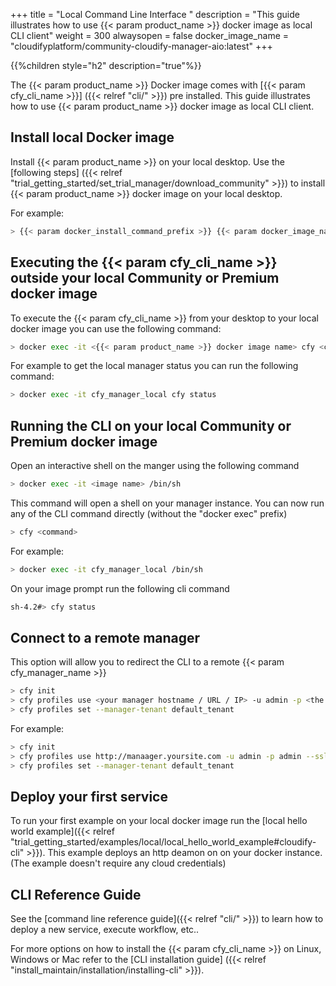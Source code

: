 +++
title = "Local Command Line Interface "
description = "This guide illustrates how to use {{< param product_name >}} docker image as local CLI client"
weight = 300
alwaysopen = false
docker_image_name = "cloudifyplatform/community-cloudify-manager-aio:latest"
+++

{{%children style="h2" description="true"%}}

The {{< param product_name >}} Docker image comes with [{{< param cfy_cli_name >}}] ({{< relref "cli/" >}}) pre installed.
This guide illustrates how to use {{< param product_name >}} docker image as local CLI client.

## Install local Docker image

Install {{< param product_name >}} on your local desktop.
Use the [following steps] ({{< relref "trial_getting_started/set_trial_manager/download_community" >}}) to install {{< param product_name >}} docker image on your local desktop.

For example:

```bash
> {{< param docker_install_command_prefix >}} {{< param docker_image_name >}}
```

## Executing the {{< param cfy_cli_name >}} outside your local Community or Premium docker image

To execute the {{< param cfy_cli_name >}} from your desktop to your local docker image you can use the following command:

```bash
> docker exec -it <{{< param product_name >}} docker image name> cfy <command>
```
For example to get the local manager status you can run the following command:

```bash
> docker exec -it cfy_manager_local cfy status
```
## Running the CLI on your local Community or Premium docker image

Open an interactive shell on the manger using the following command

```bash
> docker exec -it <image name> /bin/sh
```

This command will open a shell on your manager instance.
You can now run any of the CLI command directly (without the "docker exec" prefix)

```bash
> cfy <command>
```

For example:

```bash
> docker exec -it cfy_manager_local /bin/sh
```
On your image prompt run the following cli command

```bash
sh-4.2#> cfy status
```

## Connect to a remote manager
This option will allow you to redirect the CLI to a remote {{< param cfy_manager_name >}}

```bash
> cfy init
> cfy profiles use <your manager hostname / URL / IP> -u admin -p <the admin  password> --ssl
> cfy profiles set --manager-tenant default_tenant
```

For example:

```bash
> cfy init
> cfy profiles use http://manaager.yoursite.com -u admin -p admin --ssl
> cfy profiles set --manager-tenant default_tenant
```


## Deploy your first service

To run your first example on your local docker image run the [local hello world example]({{< relref "trial_getting_started/examples/local/local_hello_world_example#cloudify-cli" >}}).
This example deploys an http deamon on on your docker instance. (The example doesn't require any cloud credentials)

## CLI Reference Guide

See the [command line reference guide]({{< relref "cli/" >}}) to learn how to deploy a new service, execute workflow, etc..

For more options on how to install the {{< param cfy_cli_name >}} on Linux, Windows or Mac refer to the [CLI installation guide] ({{< relref "install_maintain/installation/installing-cli" >}}).

